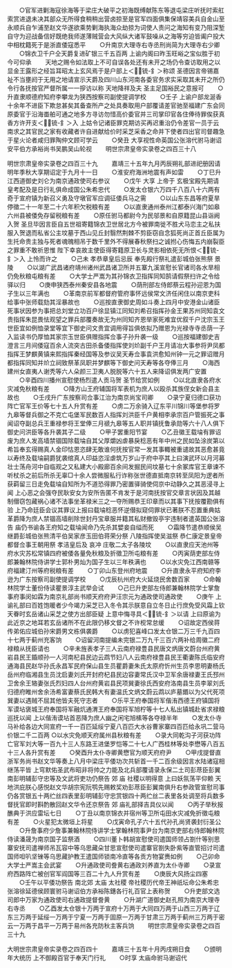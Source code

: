 <!-- { "loadSidebar": true } -->
　　○官军进剿海寇徐海等于梁庄大破平之初海既缚献陈东等退屯梁庄听抚时索舡索赏进退未决其部众无所得食稍稍出营卤掠至是官军四面俱集保靖容美兵自金山至永顺兵自乍浦至赵文华遂欲乘势剿海执海众劫掠为词使人责问之海知有变乃阻深堑自守为迎战备信好既绝我师遂薄贼营会大风纵大诸军鼓噪从之海等穷迫皆阖户投大中相枕籍死于是浙直倭寇悉平
　　○升南京大理寺右寺丞刑尚简为大理寺右少卿
　　○锦衣卫千户仝天爵复进矿银三千五百两  上谕内阁曰昨玉旺峪之宝似胜于初今可仰承
　　天地之赐令如法取上不可自误各处还有未开之场仍令查访取用之以显金王露形之经旨耳昭太上玄风焉于是户部上＜锍-釒＞称颂  圣德因言帝锡嘉祉不当壅阏于无用之地请宣示天爵及四川山东河南各委官务求实采取其未开之所仍令行各抚按官严督所属一一摉访以称  天地降祥及夫  圣主足国裕民之意报可
　　○升直隶顺德府知府李攀龙为狭西按察司副使提调学校
　　○壬子  上谕户部龙涎香十余年不进臣下欺怠甚矣其备查所产之处具奏取用户部覆请差官驰至福建广东会同原委官于沿海畨舶可通之地多方寻访勿惜高价委官并三司掌印官各住俸待罪俟获真香方许开支＜锍-釒＞入  上姑令记诸臣罪克期访买再迟重治仍令差官一员于云南求之其官民之家有收藏者许自进献给价时采芝采香之命并下使者四出官司督趣急于星火论者咸归罪陶仲文顾可学云
　　○癸丑  大享视性命英国公张溶代驸马谢诏安平伯方承裕尚书吴鹏吴山轮视
　　明世宗肃皇帝实录卷之四百三十八


明世宗肃皇帝实录卷之四百三十九
　　嘉靖三十五年九月丙辰朔礼部进祀册因请明年季秋大享期诏定于九月十一日
　　○淮安府海洲地震有声如雷
　　○丁巳升江西道御史刘仑为南京通政使司右参议
　　○戊午  大享  上帝于  玄极宝殿先期请  皇考配及是日行礼俱命成国公朱希忠代
　　○发太仓银六万四千八百八十六两有奇于宣府镇为新召义勇及守墩官军应调征倭兵马之需
　　○以山东东昌等府夏旱停徵二十一年至二十六年积欠税粮有差
　　○以直隶通州泰州江都泰兴海门如皋六州县被倭免存留税粮有差
　　○原任驸马都尉今为民邬景和自原籍昆山县诣阙入贺  圣旦毕因言臣自五世祖寄籍锦衣卫世居北方今被罪南徙不胜犬马恋主之私扶服入贺退而私省公主坟墓于西山见丘封翳然荆棘不剪臣窃自念狐死尚正首丘臣属为生托命贵主独与死者魂魄相吊于数千里外不得展春秋祭扫之诚拊心伤悔五内崩裂臣之罪重不敢祈恩惟  陛下幸哀故主使臣得寄籍原卫长与灵影相依死无所恨＜锍-釒＞入  上怜而许之
　　○己未  孝恭章皇后忌辰  奉先殿行祭礼遣彭城伯张熊祭  景陵
　　○以湖广武昌诸府靖州诸州武昌诸卫所并五寨九溪宣慰长官诸司各水旱相仍免秋粮屯粮有差
　　○大学士严嵩为其孙锦衣卫指挥同知鹄请假祭扫许之令给驿以归
　　○庚申狭西泰州秦安县各地震
　　○荫刑部左侍郎蔡云程孙迎恩为国子生以三年满也
　　○革南京前军都督府管府事怀远侯常文济任闲住以南京吏科给事中张师载劾其淫暴故也
　　○巡按直隶御史周如斗奏上四月中安港金山诸臣死事状因参为事把总刘堂立功百户徐显镇江同知刘希召指挥孙金王果苏州同知袁文贵指挥朱昆畏怯观望之罪兵部覆奏故无为州同知齐恩举家死难宜优叙千户沈宗玉王世臣宜如例恤录堂等宜下御史问文贵宜调用得旨俱依拟乃赠恩为光禄寺寺丞荫一子入监读书仍厚恤其家宗玉世臣俱赠指挥佥事子孙升袭一级
　　○巡按福建御史吉澄言三月间倭寇百余人流突古田杀备倭指挥使刘炌副千户王月请冶大事参将尹凤都指挥王梦麒黄镇来熙指挥秦经国等及参议吴天寿佥事袁洪愈知州钟一元之罪诏赠月都指挥同知并炌立祠致祭革凤职并梦麒等下御史问天寿等各夺俸三月
　　○海西建州女直夷人谢秃等六人朵颜三卫夷人脱脱等六十五人来降诏俱发两广安置
　　○辛酉四川播州宣慰使杨烈遣人贡马贺  圣节给赏如例
　　○以北直隶各府水灾减免秋粮有差
　　○降方山王府辅国将军表机为庶人以殴杀其族侄女新会县主故也
　　○壬戌升广东按察司佥事江治为南京尚宝司卿
　　○录宁夏归德口获功阵亡官军王价等七十五人升赏有差
　　○虏二万余骑入辽东平川锦川等堡参将罗九皋等督兵御之不克亡屯堡军民数百人指挥刘洪臣千户黄相李承宗百户管振死之事闻诏夺副总兵王重禄参将王堂俸三月禠九皋等五人职并镇抚鲁承勋等六十八人俱下御史问洪臣等各升袭其子二级
　　○甲子罢重阳节宴
　　○乙丑徽王载埨有罪诏废为庶人发高墙禁锢国除载埨自其父厚爝凶虐暴戾稔恶有年中州之民如坠涂炭第以希旨奉玄得赐真人金印怙恩恣肆无敢谁何抚按官常一发其事輙被重谴故其恶愈甚竟以寿终及载埨嗣爵犹袭绾真人印益恣淫虐筑万岁山于府中亭其上曰演武环以月河募壮士荡舟河中自临观之又私建大小殿廊百余间发掘民间坟墓七十余冢库官王章谏不听杖杀之前后所杀无辜□十余人尝微服私行诈称张世德直抵南京转至凤阳为逻者所获羁留三日走免载埨自知所为不道恐得罪乃密置驿骑使伺京中动静久之其恶浸寻上闻  上心恶之会强夺民耿安女为安所告匿不肯发于是河南抚按官交章言状因及其越制僣窃包藏祸心诸不法事坐革禄米三之一夺所赐恭王印章而以其事下抚按覆勘俱有验  上乃命廷臣会议其罪议上报曰载埨稔恶怀逆僣拟窥伺罪状已著朕不忍置重典姑革爵降为庶人禁锢高墙削除世封丹宝章服并籍其私财撤毁亭宇违制者遣英国公张溶告  庙仍书谕各王府知之载埨闻命乃先杀其嬖妾自缢而死
　　○霜降节遣恭顺侯吴继爵彭城伯张熊清平伯吴家彦玉田伯蒋荣分祭  八陵指挥使吴滋祭  恭仁康定景皇帝都督佥事王朝用祭  孝洁皇后及  哀冲  庄敬二太子各陵坟
　　○以直隶应天池州等府水灾苏松常镇四府被倭各量免秋粮及折徵卫所屯粮有差
　　○丙寅荫吏部左侍郎兼翰林院侍讲学士郭朴男灿为国子生以三年秩满也
　　○以水灾免江西南赣等府福建汀州等府税粮有差
　　○丁卯山东登州府地震
　　○升直隶永平府知府李逊为广东按察司副使提调学校
　　○戊辰杭州府大火延烧民舍数百家
　　○命翰林院学士董份侍读瞿景淳主武举会试
　　○己巳升吏部左侍郎兼翰林院学士掌詹事府事闵如霖为南京礼部尚书顺天府府尹汪宗元为通政使司通政使
　　○庚午  上谕礼部曰百姓饱暖者少今竭力采芝已入冬令其示朕意自立冬日止行庶免受风霜上钦  天眷时玄岳诸山采芝之使方出部臣疑  上意中悔寻具＜锍-釒＞以请  上曰原谕为此近京之地耳若玄岳诸所不在此限仍移文督之不许枧常怠缓
　　○诏故定西侯蒋传弟佑应城伯孙宋爵男文栋俱袭爵
　　○以虏犯喜峰口发太仓银二万三千九百四十七两于蓟州充客饷
　　○诏留河南提编未完银二万九千三百六两补给周徽二府禄粮从抚臣请也
　　○辛未旌表孝子三人云南府禄豊县民唐文炳唐文蔚台州府黄岩县民王錉顺孙一人河南杞县民边云鹉节妇八人云南府禄豊县民王衢妻陈氏临安府通海县民赵华孙氏永昌军民府保山县生员瞿爵妻朱氏太原府忻州生员李思明妻杨氏岳州府临湘县生员沈启妻刘氏开封府杞县民边容妻常氏汉中卫军余唐禄妻王氏邳州卫舍余王辂妻张氏烈妇四人台州府黄岩县民项巽妻徐氏西安府洛南县生员李翠刘氏归德府睢州舍余汤希富妻蔡氏民韩大有妻温氏文炳文蔚云鹉以庐墓鍲以为父代死项巽妻以遇贼不屈其他皆夫死守志者
　　○乐平王府奉国将军偕洧西德王府镇国将军谟坫褒城王府奉国将军融炕通渭王府奉国将军旭柠等十七人私出镇城赴省求禄粮巡抚以闻  上以偕洧谟坫首恶降为庶人幽之闲宅旭榡等各夺禄半年
　　○发太仆寺马补给各边大同宣府一千一百匹延绥宁夏八百匹大水谷曹家寨四百匹给永巩二营马价银二千二百两
○以水灾免顺天府属州县秋粮有差
　　○录大同乾沟子河获功阵亡官军刘大等一百九十三人东路王进堡罗恺等二十七人广西桂林等处李懋等八百五十三人各升赏有差
　　○癸酉升太仆寺卿黄懋官为顺天府府尹
　　○甲戌提督直浙军务尚书赵文华等奏上八月中梁庄平倭功次共斩首一千二百余级因言水陆诸寇相继荡平皆  上穹默佑圣武布昭非将帅之力能及北兵部覆请录永保二土司彭荩臣彭翼南彭明辅彭守忠等及文武将吏功仍祭告  郊  庙  社稷以明得意  上曰妖氛荡平仰赖  天地洪庇朕心感悦赵文华胡宗宪阮鹗先赐敕奖劝彭荩臣彭翼南俱升右参政管宣慰司事仍各赏银五十两纻丝四表里彭明辅彭守忠赏银四十两纻丝二表里各处调至将兵数多督抚官即时斟酌散回赵文华令还京祭告  郊  庙礼部择吉具仪以闻
　　○丙子举秋报醮典于洪应雷坛七日
　　○丁丑以南京锦衣并宿州等卫所屯田水灾减免折徵屯粮有差
　　○火星犯太微垣上将星
　　○戊寅命孔子六十五代孙孔尚贤袭封衍圣公
　　○升詹事府少詹事兼翰林院侍讲学士掌翰林院事尹台为南京吏部右侍郎翰林院侍读潘晟为南京国子监祭酒
　　○四川董卜韩胡宣慰使司遣国师领占劄什等别思寨安抚司遣禅师吊瓦容中等乌思藏朵甘思宣慰使司遣寨官劄失卧紫等直管招讨司遣国师呾叭坚锉等乌思藏护教王遣国师锁南冷直等各贡方物宴赉如例
　　○己卯命大学士严嵩主会武宴
　　○升通政使司誊黄右通政刘养直为太仆寺卿
　　○录宣府西路阵亡被创官军阎国等三百二十九人升赏有差
　　○庚辰大风扬尘四塞
　　○壬午以平倭功祭告  南北郊  太庙  太社稷  帝社稷历代帝王神祇坛命公朱希忠张溶徐延德侯顾寰驸马谢诏伯方承裕陈鏸各行礼百官上表称贺
　　○升吏部文选司郎中万家为通政使司右通政提督誊黄
　　○升湖广道御史赵孔照为南京大理寺右寺丞
　　○乙酉发太仓银十万两于宣府十万两于大同四万两于山西三万两于辽东三万两于延绥一万两于宁夏一万两于固原一万两于甘肃三万两于蓟州三万两于密云一万两于昌平一万两于易州各充防秋主客兵饷
　　明世宗肃皇帝实录卷之四百三十九


大明世宗肃皇帝实录卷之四百四十
　　嘉靖三十五年十月丙戌朔日食
　　○颁明年大统历  上不御殿百官于奉天门行礼
　　○时享  太庙命驸马谢诏代
